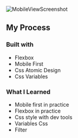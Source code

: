 ![MobileViewScreenshot](https://user-images.githubusercontent.com/88214247/153757734-c8b8edf1-1351-4779-a064-e49b6f1dcbd6.jpeg)

## My Process

### Built with

- Flexbox
- Mobile First
- Css Atomic Design
- Css Variables

### What I Learned

- Mobile first in practice
- Flexbox in practice
- Css style with dev tools
- Variables Css
- Filter
